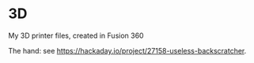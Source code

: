 # 3D
My 3D printer files, created in Fusion 360

The hand: see https://hackaday.io/project/27158-useless-backscratcher.
